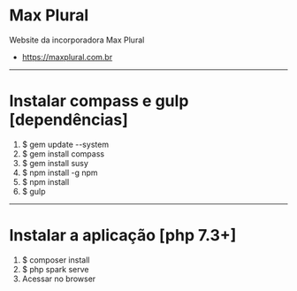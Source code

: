 # Max Plural
Website da incorporadora Max Plural
- https://maxplural.com.br

----
# Instalar compass e gulp [dependências]
1) $ gem update --system
2) $ gem install compass
3) $ gem install susy
4) $ npm install -g npm
5) $ npm install
6) $ gulp

----
# Instalar a aplicação [php 7.3+]
1) $ composer install
2) $ php spark serve
3) Acessar no browser 
